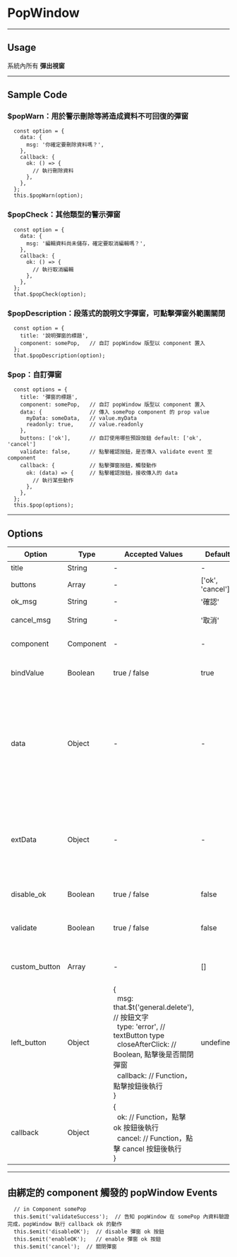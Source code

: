 # PopWindow
----------------

## Usage
系統內所有 **彈出視窗**

---
## Sample Code

### $popWarn：用於警示刪除等將造成資料不可回復的彈窗
```
  const option = {
    data: {
      msg: '你確定要刪除資料嗎？',
    },
    callback: {
      ok: () => {
        // 執行刪除資料
      },
    },
  };
  this.$popWarn(option);
```
### $popCheck：其他類型的警示彈窗
```
  const option = {
    data: {
      msg: '編輯資料尚未儲存，確定要取消編輯嗎？',
    },
    callback: {
      ok: () => {
        // 執行取消編輯
      },
    },
  };
  that.$popCheck(option);
```

### $popDescription：段落式的說明文字彈窗，可點擊彈窗外範圍關閉
```
  const option = {
    title: '說明彈窗的標題',
    component: somePop,   // 自訂 popWindow 版型以 component 置入
  };
  that.$popDescription(option);
```

### $pop：自訂彈窗
```
  const options = {
    title: '彈窗的標題',
    component: somePop,   // 自訂 popWindow 版型以 component 置入
    data: {               // 傳入 somePop component 的 prop value
      myData: someData,   // value.myData        
      readonly: true,     // value.readonly
    },
    buttons: ['ok'],      // 自訂使用哪些預設按鈕 default: ['ok', 'cancel']
    validate: false,      // 點擊確認按鈕，是否傳入 validate event 至 component
    callback: {           // 點擊彈窗按鈕，觸發動作
      ok: (data) => {     // 點擊確認按鈕，接收傳入的 data
        // 執行某些動作
      },
    },
  };
  this.$pop(options);
```

---
## Options

| Option | Type | Accepted Values | Default | 說明 |
|---|---|---|---|---|
| title | String | - | - | 彈窗標題
| buttons | Array | - | ['ok', 'cancel'] | 預設彈窗按鈕配置
| ok_msg | String | - | '確認' | ok 按鈕顯示文字
| cancel_msg | String | - | '取消' | cancel 按鈕顯示文字
| component | Component | - | - | 自訂彈窗內容，以component置入
| bindValue | Boolean | true / false | true | 傳入 component 的 data 是否以 v-model 傳入
| data | Object | - | - | 傳入綁定 component 的 prop<br>如果 bindValue=true：在 prop value取得<br>如果bindValue=false：在 prop origData取得
| extData | Object | - | - | 傳入綁定 component 的 prop<br> 在 prop extData 取得<br><font color=red>Duplicated，盡量使用上方的 data 來傳值</font>
| disable_ok | Boolean | true / false | false | ok 按鈕是否預設為不可點擊
| validate | Boolean | true / false | false | 點擊 ok 按鈕後，傳入 'validate' 事件至綁定的 component
| custom_button | Array | - | [] | 自訂按鈕，按鈕位置在彈窗右下角預設按鈕的左邊
| left_button | Object | {<br>&nbsp;&nbsp;msg: that.$t('general.delete'), // 按鈕文字<br>&nbsp;&nbsp;type: 'error',   // textButton type<br>&nbsp;&nbsp;closeAfterClick: // Boolean, 點擊後是否關閉彈窗<br>&nbsp;&nbsp;callback: // Function，點擊按鈕後執行<br>} | undefined | 自訂按鈕，按鈕位置在彈窗左下角
| callback | Object | {<br>&nbsp;&nbsp;ok: // Function，點擊 ok 按鈕後執行<br>&nbsp;&nbsp;cancel: // Function，點擊 cancel 按鈕後執行<br>}


---
## 由綁定的 component 觸發的 popWindow Events

```
  // in Component somePop
  this.$emit('validateSuccess');  // 告知 popWindow 在 somePop 內資料驗證完成，popWindow 執行 callback ok 的動作
  this.$emit('disableOK');  // disable 彈窗 ok 按鈕
  this.$emit('enableOK');   // enable 彈窗 ok 按鈕
  this.$emit('cancel');  // 關閉彈窗
```